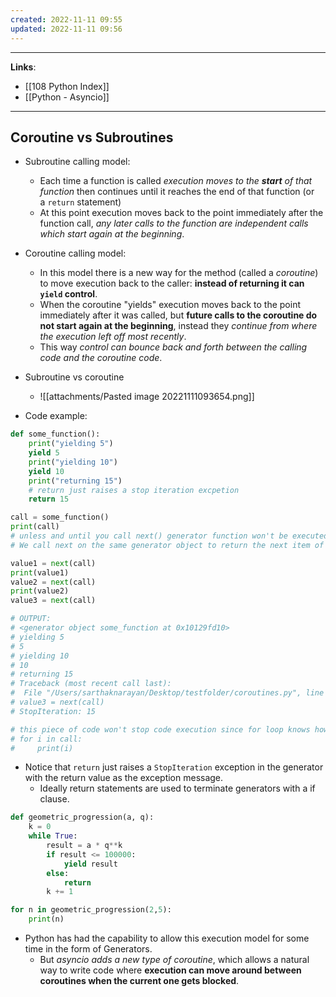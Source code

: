 ```yaml
---
created: 2022-11-11 09:55
updated: 2022-11-11 09:56
---
```

---
**Links**: 
- [[108 Python Index]]
- [[Python - Asyncio]]

---
## Coroutine vs Subroutines
- Subroutine calling model:
	- Each time a function is called *execution moves to the **start** of that function* then continues until it reaches the end of that function (or a `return` statement)
	- At this point execution moves back to the point immediately after the function call, *any later calls to the function are independent calls which start again at the beginning*.
- Coroutine calling model:
	- In this model there is a new way for the method (called a *coroutine*) to move execution back to the caller: **instead of returning it can `yield` control**.
	- When the coroutine "yields" execution moves back to the point immediately after it was called, but **future calls to the coroutine do not start again at the beginning**, instead they *continue from where the execution left off most recently*. 
	- This way *control can bounce back and forth between the calling code and the coroutine code*.
- Subroutine vs coroutine
	- ![[attachments/Pasted image 20221111093654.png]]

- Code example:
```python
def some_function():
    print("yielding 5")
    yield 5
    print("yielding 10")
    yield 10
    print("returning 15")
    # return just raises a stop iteration excpetion
    return 15

call = some_function()
print(call)
# unless and until you call next() generator function won't be executed
# We call next on the same generator object to return the next item of the iterator

value1 = next(call)
print(value1)
value2 = next(call)
print(value2)
value3 = next(call)

# OUTPUT:
# <generator object some_function at 0x10129fd10>
# yielding 5
# 5
# yielding 10
# 10
# returning 15
# Traceback (most recent call last):
#  File "/Users/sarthaknarayan/Desktop/testfolder/coroutines.py", line 20, in <module>
# value3 = next(call)
# StopIteration: 15

# this piece of code won't stop code execution since for loop knows how to handle StopIteration exception
# for i in call:
#     print(i)
```
- Notice that `return` just raises a `StopIteration` exception in the generator with the return value as the exception message.
	- Ideally return statements are used to terminate generators with a if clause.

```python
def geometric_progression(a, q):
    k = 0
    while True:
        result = a * q**k
        if result <= 100000:
            yield result
        else:
            return
        k += 1

for n in geometric_progression(2,5):
    print(n)
```

- Python has had the capability to allow this execution model for some time in the form of Generators. 
	- But *asyncio adds a new type of coroutine*, which allows a natural way to write code where **execution can move around between coroutines when the current one gets blocked**.
